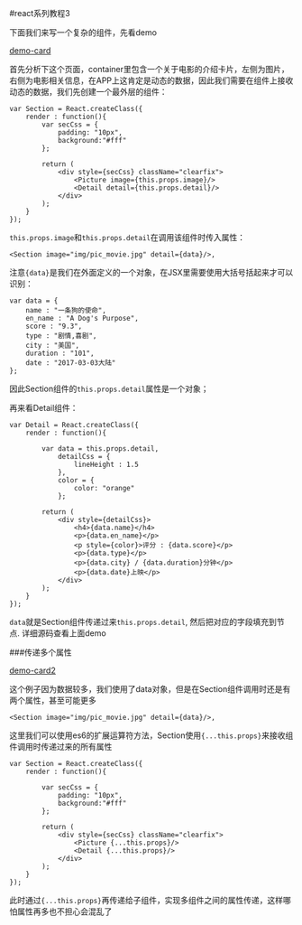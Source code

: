 #react系列教程3

下面我们来写一个复杂的组件，先看demo

<a href="https://github.com/hsian/react-tutorial/blob/master/demo/demo-card.html">demo-card</a>

首先分析下这个页面，container里包含一个关于电影的介绍卡片，左侧为图片，右侧为电影相关信息，在APP上这肯定是动态的数据，因此我们需要在组件上接收动态的数据，我们先创建一个最外层的组件：

	var Section = React.createClass({
		render : function(){
			var secCss = {
				padding: "10px",
				background:"#fff"
			};

			return (
				<div style={secCss} className="clearfix">
					<Picture image={this.props.image}/>
					<Detail detail={this.props.detail}/>
				</div>
			);
		}
	});

`this.props.image`和`this.props.detail`在调用该组件时传入属性：

	<Section image="img/pic_movie.jpg" detail={data}/>,

注意`{data}`是我们在外面定义的一个对象，在JSX里需要使用大括号括起来才可以识别：

	var data = {
		name : "一条狗的使命",
		en_name : "A Dog's Purpose",
		score : "9.3",
		type : "剧情,喜剧",
		city : "美国",
		duration : "101",
		date : "2017-03-03大陆"
	};

因此Section组件的`this.props.detail`属性是一个对象；

再来看Detail组件：

	var Detail = React.createClass({
		render : function(){
			
			var data = this.props.detail,
				detailCss = {
					lineHeight : 1.5
				}, 
				color = {
					color: "orange"
				};

			return (
				<div style={detailCss}>
					<h4>{data.name}</h4>
					<p>{data.en_name}</p>
					<p style={color}>评分 : {data.score}</p>
					<p>{data.type}</p>
					<p>{data.city} / {data.duration}分钟</p>
					<p>{data.date}上映</p>
				</div>
			);
		}
	});

`data`就是Section组件传递过来`this.props.detail`, 然后把对应的字段填充到节点. 详细源码查看上面demo

###传递多个属性

<a href="https://github.com/hsian/react-tutorial/blob/master/demo/demo-card2.html">demo-card2</a>

这个例子因为数据较多，我们使用了data对象，但是在Section组件调用时还是有两个属性，甚至可能更多

`<Section image="img/pic_movie.jpg" detail={data}/>,`

这里我们可以使用es6的扩展运算符方法，Section使用`{...this.props}`来接收组件调用时传递过来的所有属性

	var Section = React.createClass({
		render : function(){

			var secCss = {
				padding: "10px",
				background:"#fff"
			};

			return (
				<div style={secCss} className="clearfix">
					<Picture {...this.props}/>
					<Detail {...this.props}/>
				</div>
			);
		}
	});

此时通过`{...this.props}`再传递给子组件，实现多组件之间的属性传递，这样哪怕属性再多也不担心会混乱了



	